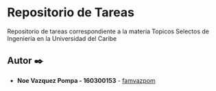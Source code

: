 # Repositorio de Tareas
Repositorio de tareas correspondiente a la materia Topicos Selectos de Ingenieria en la Universidad del Caribe

## Autor ✒️
* **Noe Vazquez Pompa - 160300153** - [famvazpom](https://github.com/Famvazpom)
